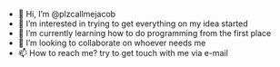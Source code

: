 - 👋 Hi, I’m @plzcallmejacob
- 👀 I’m interested in trying to get everything on my idea started 
- 🌱 I’m currently learning how to do programming from the first place 
- 💞️ I’m looking to collaborate on whoever needs me
- 📫 How to reach me? try to get touch with me via e-mail

<!---
plzcallmejacob/plzcallmejacob is a ✨ special ✨ repository because its `README.md` (this file) appears on your GitHub profile.
You can click the Preview link to take a look at your changes.
--->

